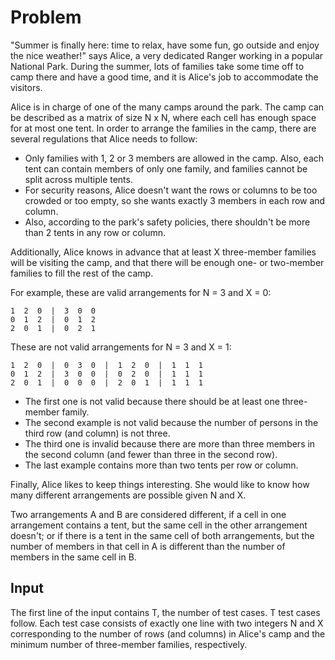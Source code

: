 # Problem

"Summer is finally here: time to relax, have some fun, go outside and enjoy the nice weather!" says Alice, a very dedicated Ranger working in a popular National Park. During the summer, lots of families take some time off to camp there and have a good time, and it is Alice's job to accommodate the visitors.

Alice is in charge of one of the many camps around the park. The camp can be described as a matrix of size N x N, where each cell has enough space for at most one tent. In order to arrange the families in the camp, there are several regulations that Alice needs to follow:

- Only families with 1, 2 or 3 members are allowed in the camp. Also, each tent can contain members of only one family, and families cannot be split across multiple tents.
- For security reasons, Alice doesn't want the rows or columns to be too crowded or too empty, so she wants exactly 3 members in each row and column.
- Also, according to the park's safety policies, there shouldn't be more than 2 tents in any row or column.

Additionally, Alice knows in advance that at least X three-member families will be visiting the camp, and that there will be enough one- or two-member families to fill the rest of the camp.

For example, these are valid arrangements for N = 3 and X = 0:

```text
1  2  0  |  3  0  0
0  1  2  |  0  1  2
2  0  1  |  0  2  1
```

These are not valid arrangements for N = 3 and X = 1:

```text
1  2  0  |  0  3  0  |  1  2  0  |  1  1  1
0  1  2  |  3  0  0  |  0  2  0  |  1  1  1
2  0  1  |  0  0  0  |  2  0  1  |  1  1  1
```

- The first one is not valid because there should be at least one three-member family.
- The second example is not valid because the number of persons in the third row (and column) is not three.
- The third one is invalid because there are more than three members in the second column (and fewer than three in the second row).
- The last example contains more than two tents per row or column.

Finally, Alice likes to keep things interesting. She would like to know how many different arrangements are possible given N and X.

Two arrangements A and B are considered different, if a cell in one arrangement contains a tent, but the same cell in the other arrangement doesn't; or if there is a tent in the same cell of both arrangements, but the number of members in that cell in A is different than the number of members in the same cell in B.

## Input

The first line of the input contains T, the number of test cases. T test cases follow. Each test case consists of exactly one line with two integers N and X corresponding to the number of rows (and columns) in Alice's camp and the minimum number of three-member families, respectively.
